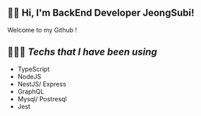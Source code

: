 ## 👋🏻 Hi, I'm BackEnd Developer JeongSubi!

Welcome to my Github !

👩🏻‍💻 _Techs that I have been using_
---
- TypeScript
- NodeJS
- NestJS/ Express
- GraphQL 
- Mysql/ Postresql
- Jest

